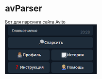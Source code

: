 # avParser

Бот для парсинга сайта Avito
![mainmenu](https://github.com/tamlekaimak/avParser/blob/main/images/menu.png)
